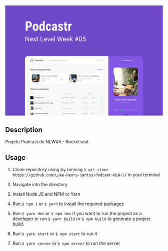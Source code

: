 <p align="center">
  <img src="public/Capa.png" alt="Podcastr">
</p>

## Description
Projeto Podcast do NLW#5 - Rocketseat

## Usage

1. Clone repository using by running `$ git clone https://github.com/Luke-Henry-Santos/Podcast-NLW-5/` in yout terminal
2. Navigate into the directory
3. Install Node JS and NPM or Yarn
4. Run `$ npm i` or `$ yarn` to install the required packages
5. Run `$ yarn dev` or `$ npm dev` if you want to run the project as a developer or run `$ yarn build` or `$ npm build` to generate a project build.
6. Run `$ yarn start` or `$ npm start` to run it

7. Run `$ yarn server` or `$ npm server` to run the server 